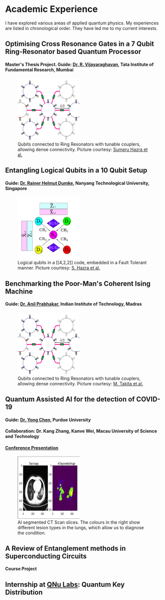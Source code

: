 # Academic Experience
I have explored various areas of applied quantum physics. My experiences are listed in chronological order. They have led me to my current interests.

## Optimising Cross Resonance Gates in a 7 Qubit Ring-Resonator based Quantum Processor
#### Master's Thesis Project. Guide: [Dr. R. Vijayaraghavan](https://www.tifr.res.in/~quantro/vijay/index.htm), Tata Institute of Fundamental Research, Mumbai

<figure>
  <img src="/pictures/ring.png" alt="Qubits connected with a ring"
       width = "200"
       height = "200"
       class = "center"/>
  <figcaption>Qubits connected to Ring Resonators with tunable couplers, allowing dense connectivity. Picture courtesy: <a href="https://journals.aps.org/prapplied/abstract/10.1103/PhysRevApplied.16.024018">Sumeru Hazra et al.</a>
</figcaption>
</figure>

## Entangling Logical Qubits in a 10 Qubit Setup
#### Guide: [Dr. Rainer Helmut Dumke](http://www1.spms.ntu.edu.sg/~rdumke/index.html), Nanyang Technological University, Singapore
<figure>
  <img src="/pictures/entangling_logical_qubits.png" alt="Logical Qubits in a [[4,2,2]] code"
       width = "200"
       height = "200"
       class = "center"/>
  <figcaption>Logical qubits in a [[4,2,2]] code, embedded in a Fault Tolerant manner. Picture courtesy: <a href="https://journals.aps.org/prapplied/abstract/10.1103/PhysRevApplied.16.024018">S. Hazra et al.</a>
</figcaption>
</figure>

## Benchmarking the Poor-Man's Coherent Ising Machine
#### Guide: [Dr. Anil Prabhakar](https://sites.google.com/ee.iitm.ac.in/anilprabhakar/home), Indian Institute of Technology, Madras
<figure>
  <img src="/pictures/ring.png" alt="Qubits connected with a ring"
       width = "200"
       height = "200"
       class = "center"/>
  <figcaption>Qubits connected to Ring Resonators with tunable couplers, allowing dense connectivity. Picture courtesy: <a href="https://journals.aps.org/prl/abstract/10.1103/PhysRevLett.119.180501">M. Takita et al.</a>
</figcaption>
</figure>

## Quantum Assisted AI for the detection of COVID-19
#### Guide: [Dr. Yong Chen](https://www.physics.purdue.edu/people/faculty/yongchen.php), Purdue University
#### Collaboration: Dr. Kang Zhang, Kanve Wei, Macau University of Science and Technology
#### [Conference Presentation](https://www.dropbox.com/s/gu13t4crq36ssrp/2021COVID_Quantum_Short_aimrifs.pptx?dl=0)
<figure>
  <img src="/pictures/Segmented_Lungs.png" alt="Segmented CT Scan"
       width = "200"
       height = "200"
       class = "center"/>
  <figcaption> AI segmented CT Scan slices. The colours in the right show different lesion types in the lungs, which allow us to diagnose the condition.
</figcaption>
</figure>

## A Review of Entanglement methods in Superconducting Circuits
#### Course Project

## Internship at [QNu Labs](https://www.qnulabs.com/): Quantum Key Distribution
